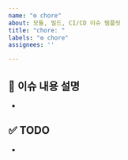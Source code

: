```yaml
---
name: "⚙️ chore"
about: 모듈, 빌드, CI/CD 이슈 템플릿
title: "chore: "
labels: "⚙️ chore"
assignees: ''

---
```


## 📌 이슈 내용 설명
- 

## ✅ TODO
-
